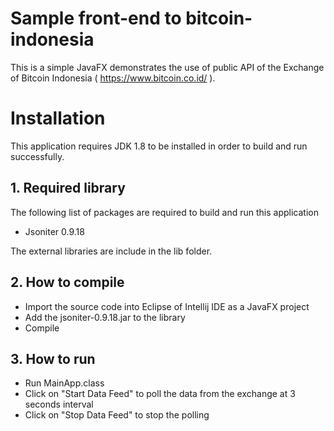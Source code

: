 # Sample front-end to bitcoin-indonesia

This is a simple JavaFX demonstrates the use of public API of the Exchange of Bitcoin Indonesia ( https://www.bitcoin.co.id/ ).

# Installation
This application requires JDK 1.8 to be installed in order to build and run successfully.

## 1. Required library
The following list of packages are required to build and run this application
- Jsoniter 0.9.18

The external libraries are include in the lib folder.

## 2. How to compile
- Import the source code into Eclipse of Intellij IDE as a JavaFX project
- Add the jsoniter-0.9.18.jar to the library
- Compile

## 3. How to run
- Run MainApp.class
- Click on "Start Data Feed" to poll the data from the exchange at 3 seconds interval
- Click on "Stop Data Feed" to stop the polling
 
